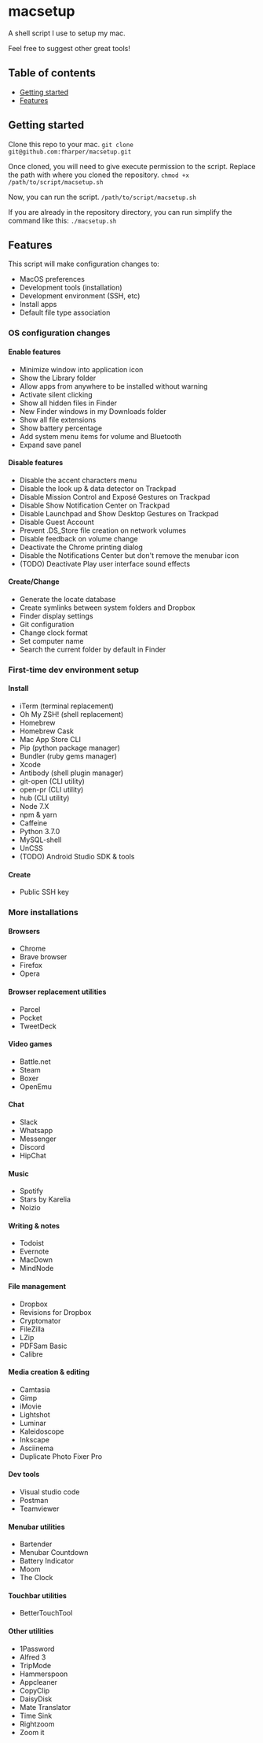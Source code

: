 # macsetup

A shell script I use to setup my mac.

Feel free to suggest other great tools!

## Table of contents
* [Getting started](#getting-started)
* [Features](#features)

## Getting started

Clone this repo to your mac.
```git clone git@github.com:fharper/macsetup.git```

Once cloned, you will need to give execute permission to the script. Replace the path with where you cloned the repository.
```chmod +x /path/to/script/macsetup.sh```

Now, you can run the script.
```/path/to/script/macsetup.sh```

If you are already in the repository directory, you can run simplify the command like this:
```./macsetup.sh```

## Features
This script will make configuration changes to:
* MacOS preferences
* Development tools (installation)
* Development environment (SSH, etc)
* Install apps
* Default file type association

### OS configuration changes
#### Enable features
* Minimize window into application icon
* Show the Library folder
* Allow apps from anywhere to be installed without warning
* Activate silent clicking
* Show all hidden files in Finder
* New Finder windows in my Downloads folder
* Show all file extensions
* Show battery percentage
* Add system menu items for volume and Bluetooth
* Expand save panel

#### Disable features
* Disable the accent characters menu
* Disable the look up & data detector on Trackpad
* Disable Mission Control and Exposé Gestures on Trackpad
* Disable Show Notification Center on Trackpad
* Disable Launchpad and Show Desktop Gestures on Trackpad
* Disable Guest Account
* Prevent .DS_Store file creation on network volumes
* Disable feedback on volume change
* Deactivate the Chrome printing dialog
* Disable the Notifications Center but don't remove the menubar icon
* (TODO) Deactivate Play user interface sound effects

#### Create/Change
* Generate the locate database
* Create symlinks between system folders and Dropbox
* Finder display settings
* Git configuration
* Change clock format
* Set computer name
* Search the current folder by default in Finder

### First-time dev environment setup
#### Install
* iTerm (terminal replacement)
* Oh My ZSH! (shell replacement)
* Homebrew
* Homebrew Cask
* Mac App Store CLI
* Pip (python package manager)
* Bundler (ruby gems manager)
* Xcode
* Antibody (shell plugin manager)
* git-open (CLI utility)
* open-pr (CLI utility)
* hub  (CLI utility)
* Node 7.X
* npm & yarn
* Caffeine
* Python 3.7.0
* MySQL-shell
* UnCSS
* (TODO) Android Studio SDK & tools

#### Create
* Public SSH key

### More installations
#### Browsers
* Chrome
* Brave browser
* Firefox
* Opera

#### Browser replacement utilities
* Parcel
* Pocket
* TweetDeck

#### Video games
* Battle.net
* Steam
* Boxer
* OpenEmu

#### Chat
* Slack
* Whatsapp
* Messenger
* Discord
* HipChat

#### Music
* Spotify
* Stars by Karelia
* Noizio

#### Writing & notes
* Todoist
* Evernote
* MacDown
* MindNode

#### File management
* Dropbox
* Revisions for Dropbox
* Cryptomator
* FileZilla
* LZip
* PDFSam Basic
* Calibre

#### Media creation & editing
* Camtasia
* Gimp
* iMovie
* Lightshot
* Luminar
* Kaleidoscope
* Inkscape
* Asciinema
* Duplicate Photo Fixer Pro

#### Dev tools
* Visual studio code
* Postman
* Teamviewer

#### Menubar utilities
* Bartender
* Menubar Countdown
* Battery Indicator
* Moom
* The Clock

#### Touchbar utilities
* BetterTouchTool

#### Other utilities
* 1Password
* Alfred 3
* TripMode
* Hammerspoon
* Appcleaner
* CopyClip
* DaisyDisk
* Mate Translator
* Time Sink
* Rightzoom
* Zoom it

